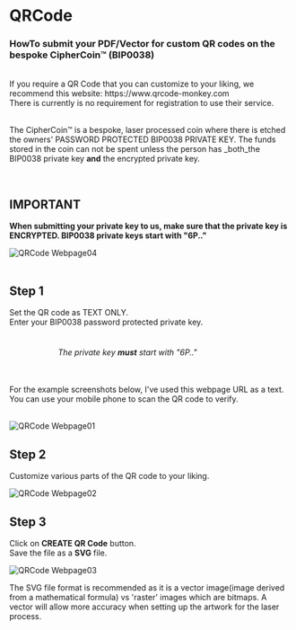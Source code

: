 # QRCode
### HowTo submit your PDF/Vector for custom QR codes on the bespoke CipherCoin™ (BIP0038)
<br/>
If you require a QR Code that you can customize to your liking, we recommend this website: https://www.qrcode-monkey.com
<br/>
There is currently is no requirement for registration to use their service.<br/>
<br/>

The CipherCoin™ is a bespoke, laser processed coin where there is etched the owners' PASSWORD PROTECTED BIP0038 PRIVATE KEY.
The funds stored in the coin can not be spent unless the person has _both_the BIP0038 private key **and** the encrypted private key.

<br/>

## IMPORTANT

**When submitting your private key to us, make sure that the private key is ENCRYPTED. BIP0038 private keys start with "6P.."**

![QRCode Webpage04](https://user-images.githubusercontent.com/97874862/151130372-af3b3f74-b6f4-4661-b816-c685d17c7f80.png)
<br/>
<br/>

## Step 1
Set the QR code as TEXT ONLY.<br/>
Enter your BIP0038 password protected private key.<br/>
<br/>
###### &nbsp;&nbsp;&nbsp;&nbsp;&nbsp;&nbsp;&nbsp;&nbsp;&nbsp;&nbsp;&nbsp;&nbsp;&nbsp;&nbsp;&nbsp;&nbsp;&nbsp;&nbsp;&nbsp;&nbsp;&nbsp; The private key **must** start with "6P.."
<br/>
For the example screenshots below, I've used this webpage URL as a text.  You can use your mobile phone to scan the QR code to verify.<br/>
<br/>

![QRCode Webpage01](https://user-images.githubusercontent.com/97874862/151126716-b09b0a03-884f-40a9-9097-a7f74f890bf2.png)

## Step 2
Customize various parts of the QR code to your liking.

![QRCode Webpage02](https://user-images.githubusercontent.com/97874862/151126730-636493ae-ffb7-4479-806f-c78202701070.png)

## Step 3
Click on **CREATE  QR Code** button.<br/>
Save the file as a **SVG** file.

![QRCode Webpage03](https://user-images.githubusercontent.com/97874862/151126736-6194eefb-9daa-42a1-b727-6962cf57e5d6.png)

The SVG file format is recommended as it is a vector image(image derived from a mathematical formula) vs 'raster' images which are bitmaps.
A vector will allow more accuracy when setting up the artwork for the laser process.
